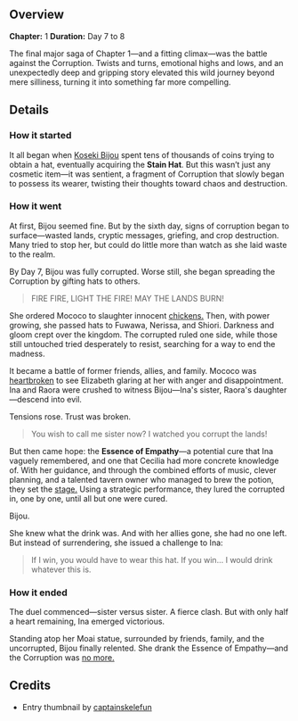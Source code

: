 <!-- title: The Corruption -->
<!-- quote: The corrupted shall take over these lands. -->
<!-- chapters: 0 -->
<!-- images: (Bijou walking across the corrupted lands), (Mococo pleading for Elizabeth's help), (Fuwawa, now corrupted, slaying her own dear chickens), (Ina's battle against her sister), (Bijou drinking the cure, ending the Corruption) -->
<!-- model: false -->

## Overview

**Chapter:** 1
**Duration:** Day 7 to 8

The final major saga of Chapter 1—and a fitting climax—was the battle against the Corruption. Twists and turns, emotional highs and lows, and an unexpectedly deep and gripping story elevated this wild journey beyond mere silliness, turning it into something far more compelling.

## Details

### How it started

It all began when [Koseki Bijou](#entry:bijou-entry) spent tens of thousands of coins trying to obtain a hat, eventually acquiring the **Stain Hat**. But this wasn’t just any cosmetic item—it was sentient, a fragment of Corruption that slowly began to possess its wearer, twisting their thoughts toward chaos and destruction.

### How it went

At first, Bijou seemed fine. But by the sixth day, signs of corruption began to surface—wasted lands, cryptic messages, griefing, and crop destruction. Many tried to stop her, but could do little more than watch as she laid waste to the realm.

By Day 7, Bijou was fully corrupted. Worse still, she began spreading the Corruption by gifting hats to others.

> FIRE FIRE, LIGHT THE FIRE!
> MAY THE LANDS BURN!

She ordered Mococo to slaughter innocent [chickens.](https://www.youtube.com/live/qFnAgJtQtiY?si=I8pw4o1eeG_aDK5a&start=12974) Then, with power growing, she passed hats to Fuwawa, Nerissa, and Shiori. Darkness and gloom crept over the kingdom. The corrupted ruled one side, while those still untouched tried desperately to resist, searching for a way to end the madness.

It became a battle of former friends, allies, and family. Mococo was [heartbroken](https://www.youtube.com/live/6TXwZjXEoxk?si=xxB_sQ9KhDy7UMnv&t=1608) to see Elizabeth glaring at her with anger and disappointment. Ina and Raora were crushed to witness Bijou—Ina's sister, Raora's daughter—descend into evil.

Tensions rose. Trust was broken.

> You wish to call me sister now? I watched you corrupt the lands!

But then came hope: the **Essence of Empathy**—a potential cure that Ina vaguely remembered, and one that Cecilia had more concrete knowledge of. With her guidance, and through the combined efforts of music, clever planning, and a talented tavern owner who managed to brew the potion, they set the [stage.](https://www.youtube.com/live/_urPfTQnLes?si=ldRQcihdPK3M_hZn&t=12403) Using a strategic performance, they lured the corrupted in, one by one, until all but one were cured.

Bijou.

She knew what the drink was. And with her allies gone, she had no one left. But instead of surrendering, she issued a challenge to Ina:

> If I win, you would have to wear this hat.
> If you win... I would drink whatever this is.

### How it ended

The duel commenced—sister versus sister. A fierce clash. But with only half a heart remaining, Ina emerged victorious.

Standing atop her Moai statue, surrounded by friends, family, and the uncorrupted, Bijou finally relented. She drank the Essence of Empathy—and the Corruption was [no more.](https://www.youtube.com/live/u3MQlnSHfhA?feature=shared&t=12247)

## Credits

- Entry thumbnail by [captainskelefun](https://x.com/captainskelefun/status/1900878033872986249)
